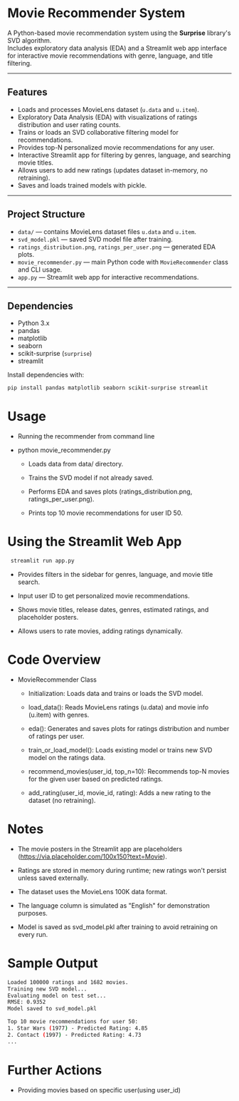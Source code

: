 # Movie Recommender System

A Python-based movie recommendation system using the **Surprise** library's SVD algorithm.  
Includes exploratory data analysis (EDA) and a Streamlit web app interface for interactive movie recommendations with genre, language, and title filtering.

---

## Features

- Loads and processes MovieLens dataset (`u.data` and `u.item`).
- Exploratory Data Analysis (EDA) with visualizations of ratings distribution and user rating counts.
- Trains or loads an SVD collaborative filtering model for recommendations.
- Provides top-N personalized movie recommendations for any user.
- Interactive Streamlit app for filtering by genres, language, and searching movie titles.
- Allows users to add new ratings (updates dataset in-memory, no retraining).
- Saves and loads trained models with pickle.

---

## Project Structure

- `data/` — contains MovieLens dataset files `u.data` and `u.item`.
- `svd_model.pkl` — saved SVD model file after training.
- `ratings_distribution.png`, `ratings_per_user.png` — generated EDA plots.
- `movie_recommender.py` — main Python code with `MovieRecommender` class and CLI usage.
- `app.py` — Streamlit web app for interactive recommendations.

---

## Dependencies

- Python 3.x  
- pandas  
- matplotlib  
- seaborn  
- scikit-surprise (`surprise`)  
- streamlit

Install dependencies with:

```bash
pip install pandas matplotlib seaborn scikit-surprise streamlit

```



# Usage
- Running the recommender from command line

- python movie_recommender.py

    - Loads data from data/ directory.

    - Trains the SVD model if not already saved.

    - Performs EDA and saves plots (ratings_distribution.png, ratings_per_user.png).

    - Prints top 10 movie recommendations for user ID 50.

# Using the Streamlit Web App
``` bash
 streamlit run app.py
 ```

- Provides filters in the sidebar for genres, language, and movie title search.

- Input user ID to get personalized movie recommendations.

- Shows movie titles, release dates, genres, estimated ratings, and placeholder posters.

- Allows users to rate movies, adding ratings dynamically.

# Code Overview
- MovieRecommender Class

    - Initialization: Loads data and trains or loads the SVD model.

    - load_data(): Reads MovieLens ratings (u.data) and movie info (u.item) with genres.

    - eda(): Generates and saves plots for ratings distribution and number of ratings per user.

    - train_or_load_model(): Loads existing model or trains new SVD model on the ratings data.

    - recommend_movies(user_id, top_n=10): Recommends top-N movies for the given user based on predicted ratings.

    - add_rating(user_id, movie_id, rating): Adds a new rating to the dataset (no retraining).

# Notes

- The movie posters in the Streamlit app are placeholders (https://via.placeholder.com/100x150?text=Movie).

- Ratings are stored in memory during runtime; new ratings won't persist unless saved externally.

- The dataset uses the MovieLens 100K data format.

- The language column is simulated as "English" for demonstration purposes.

- Model is saved as svd_model.pkl after training to avoid retraining on every run.

# Sample Output

``` bash 
Loaded 100000 ratings and 1682 movies.
Training new SVD model...
Evaluating model on test set...
RMSE: 0.9352
Model saved to svd_model.pkl

Top 10 movie recommendations for user 50:
1. Star Wars (1977) - Predicted Rating: 4.85
2. Contact (1997) - Predicted Rating: 4.73
...

```

# Further Actions
- Providing movies based on specific user(using user_id)
